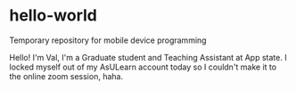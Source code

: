 # hello-world
Temporary repository for mobile device programming

Hello! I'm Val, I'm a Graduate student and Teaching Assistant at App state. I locked myself out of my AsULearn account today so I couldn't make it to the online zoom session, haha.
